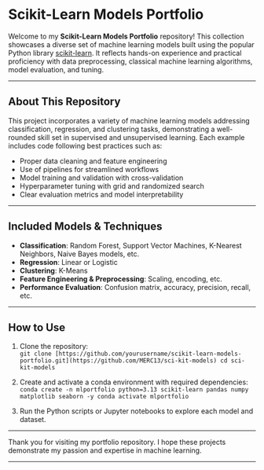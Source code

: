 # Scikit-Learn Models Portfolio

Welcome to my **Scikit-Learn Models Portfolio** repository! This collection showcases a diverse set of machine learning models built using the popular Python library [scikit-learn](https://scikit-learn.org). It reflects hands-on experience and practical proficiency with data preprocessing, classical machine learning algorithms, model evaluation, and tuning.

---

## About This Repository

This project incorporates a variety of machine learning models addressing classification, regression, and clustering tasks, demonstrating a well-rounded skill set in supervised and unsupervised learning. Each example includes code following best practices such as:

- Proper data cleaning and feature engineering
- Use of pipelines for streamlined workflows
- Model training and validation with cross-validation
- Hyperparameter tuning with grid and randomized search
- Clear evaluation metrics and model interpretability

---

## Included Models & Techniques

- **Classification**: Random Forest, Support Vector Machines, K-Nearest Neighbors, Naive Bayes models, etc.
- **Regression**: Linear or Logistic
- **Clustering**: K-Means
- **Feature Engineering & Preprocessing**: Scaling, encoding, etc.
- **Performance Evaluation**: Confusion matrix, accuracy, precision, recall, etc.

---

## How to Use

1. Clone the repository:  
`git clone [https://github.com/yourusername/scikit-learn-models-portfolio.git](https://github.com/MERC13/sci-kit-models)
cd sci-kit-models`


2. Create and activate a conda environment with required dependencies:  
`conda create -n mlportfolio python=3.13 scikit-learn pandas numpy matplotlib seaborn -y
conda activate mlportfolio`


3. Run the Python scripts or Jupyter notebooks to explore each model and dataset.

---

Thank you for visiting my portfolio repository. I hope these projects demonstrate my passion and expertise in machine learning.

---
